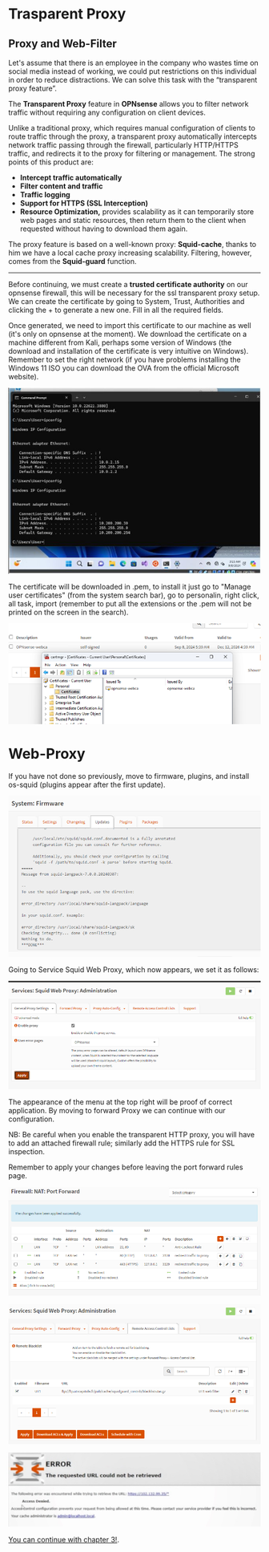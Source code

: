 # Trasparent Proxy

## Proxy and Web-Filter
Let's assume that there is an employee in the company who wastes time on social media instead of working, we could put restrictions on this individual in order to reduce distractions.
We can solve this task with the “transparent proxy feature”.


The **Transparent Proxy** feature in **OPNsense** allows you to filter network traffic without requiring any configuration on client devices.

Unlike a traditional proxy, which requires manual configuration of clients to route traffic through the proxy, a transparent proxy automatically intercepts network traffic passing through the firewall, particularly HTTP/HTTPS traffic, and redirects it to the proxy for filtering or management.
The strong points of this product are:

- **Intercept traffic automatically**
- **Filter content and traffic**
- **Traffic logging**
- **Support for HTTPS (SSL Interception)**
- **Resource Optimization,** provides scalability as it can temporarily store web pages and static resources, then return them to the client when requested without having to download them again.

The proxy feature is based on a well-known proxy: **Squid-cache**, thanks to him we have a local cache proxy increasing scalability.
Filtering, however, comes from the **Squid-guard** function.

---

Before continuing, we must create a **trusted certificate authority** on our opnsense firewall, this will be necessary for the ssl transparent proxy setup.
We can create the certificate by going to System, Trust, Authorities and clicking the + to generate a new one. Fill in all the required fields.

Once generated, we need to import this certificate to our machine as well (it's only on opnsense at the moment).
We download the certificate on a machine different from Kali, perhaps some version of Windows (the download and installation of the certificate is very intuitive on Windows).
Remember to set the right network (if you have problems installing the Windows 11 ISO you can download the OVA from the official Microsoft website).

![Add Integrations](./Assets/ch2im1.jpg)

The certificate will be downloaded in .pem, to install it just go to "Manage user certificates" (from the system search bar), go to personalin, right click, all task, import (remember to put all the extensions or the .pem will not be printed on the screen in the search).

![Add Integrations](./Assets/ch2im2.png)

# Web-Proxy


If you have not done so previously, move to firmware, plugins, and install os-squid (plugins appear after the first update).

![Add Integrations](./Assets/ch2im3.png)

Going to Service Squid Web Proxy, which now appears, we set it as follows:

![Add Integrations](./Assets/ch2im4.png)

The appearance of the menu at the top right will be proof of correct application.
By moving to forward Proxy we can continue with our configuration. 

NB: Be careful when you enable the transparent HTTP proxy, you will have to add an attached firewall rule; similarly add the HTTPS rule for SSL inspection.

Remember to apply your changes before leaving the port forward rules page.

![Add Integrations](./Assets/ch2im5.png)



![Add Integrations](./Assets/ch2im6.png)

![Add Integrations](./Assets/ch2im7.jpeg)

[You can continue with chapter 3!](./Chapter3-HL.md).
